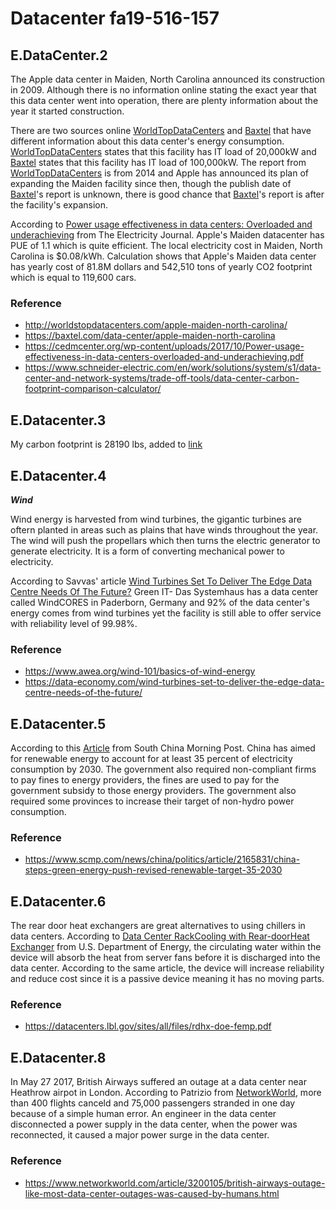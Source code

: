 # Datacenter fa19-516-157

## E.DataCenter.2

The Apple data center in Maiden, North Carolina announced its
construction in 2009. Although there is no information online stating
the exact year that this data center went into operation, there are
plenty information about the year it started construction.

There are two sources online
[WorldTopDataCenters](http://worldstopdatacenters.com/apple-maiden-north-carolina/)
and [Baxtel](https://baxtel.com/data-center/apple-maiden-north-carolina)
that have different information about this data center's energy
consumption.
[WorldTopDataCenters](http://worldstopdatacenters.com/apple-maiden-north-carolina/)
states that this facility has IT load of 20,000kW and
[Baxtel](https://baxtel.com/data-center/apple-maiden-north-carolina)
states that this facility has IT load of 100,000kW. The report from
[WorldTopDataCenters](http://worldstopdatacenters.com/apple-maiden-north-carolina/)
is from 2014 and Apple has announced its plan of expanding the Maiden
facility since then, though the publish date of 
[Baxtel](https://baxtel.com/data-center/apple-maiden-north-carolina)'s
report is unknown, there is good chance that
[Baxtel](https://baxtel.com/data-center/apple-maiden-north-carolina)'s
report is after the facility's expansion.

According to [Power usage effectiveness in data centers: Overloaded and
underachieving](https://cedmcenter.org/wp-content/uploads/2017/10/Power-usage-effectiveness-in-data-centers-overloaded-and-underachieving.pdf)
from The Electricity Journal. Apple's Maiden datacenter has PUE of 1.1
which is quite efficient. The local electricity cost in Maiden, North
Carolina is $0.08/kWh. Calculation shows that Apple's Maiden data center
has yearly cost of 81.8M dollars and 542,510 tons of yearly CO2
footprint which is equal to 119,600 cars.

### Reference

* <http://worldstopdatacenters.com/apple-maiden-north-carolina/>
* <https://baxtel.com/data-center/apple-maiden-north-carolina>
* <https://cedmcenter.org/wp-content/uploads/2017/10/Power-usage-effectiveness-in-data-centers-overloaded-and-underachieving.pdf>
* <https://www.schneider-electric.com/en/work/solutions/system/s1/data-center-and-network-systems/trade-off-tools/data-center-carbon-footprint-comparison-calculator/>

## E.Datacenter.3

My carbon footprint is 28190 lbs, added to
[link](https://docs.google.com/spreadsheets/d/1gh869zfjA4sVxL8-ga0af2_HLTTuOoD1IReuRSrbq4I/edit#gid=314181983)

## E.Datacenter.4

**_Wind_**

Wind energy is harvested from wind turbines, the gigantic turbines are
oftern planted in areas such as plains that have winds throughout the
year. The wind will push the propellars which then turns the electric
generator to generate electricity. It is a form of converting mechanical
power to electricity.

According to Savvas' article [Wind Turbines Set To Deliver The Edge Data
Centre Needs Of The
Future?](https://data-economy.com/wind-turbines-set-to-deliver-the-edge-data-centre-needs-of-the-future/)
Green IT- Das Systemhaus has a data center called WindCORES in
Paderborn, Germany and 92% of the data center's energy comes from wind
turbines yet the facility is still able to offer service with
reliability level of 99.98%.

### Reference

* <https://www.awea.org/wind-101/basics-of-wind-energy>
* <https://data-economy.com/wind-turbines-set-to-deliver-the-edge-data-centre-needs-of-the-future/>

## E.Datacenter.5

According to this
[Article](https://www.scmp.com/news/china/politics/article/2165831/china-steps-green-energy-push-revised-renewable-target-35-2030)
from South China Morning Post. China has aimed for renewable energy to
account for at least 35 percent of electricity consumption by 2030. The
government also required non-compliant firms to pay fines to energy
providers, the fines are used to pay for the government subsidy to those
energy providers. The government also required some provinces to
increase their target of non-hydro power consumption.

### Reference 

* <https://www.scmp.com/news/china/politics/article/2165831/china-steps-green-energy-push-revised-renewable-target-35-2030>

## E.Datacenter.6

The rear door heat exchangers are great alternatives to using chillers
in data centers. According to [Data Center RackCooling with
Rear-doorHeat
Exchanger](https://datacenters.lbl.gov/sites/all/files/rdhx-doe-femp.pdf)
from U.S. Department of Energy, the circulating water within the device
will absorb the heat from server fans before it is discharged into the
data center. According to the same article, the device will increase
reliability and reduce cost since it is a passive device meaning it has
no moving parts.

### Reference

* <https://datacenters.lbl.gov/sites/all/files/rdhx-doe-femp.pdf>

## E.Datacenter.8

In May 27 2017, British Airways suffered an outage at a data center near
Heathrow airpot in London. According to Patrizio from
[NetworkWorld](https://www.networkworld.com/article/3200105/british-airways-outage-like-most-data-center-outages-was-caused-by-humans.html),
more than 400 flights canceld and 75,000 passengers stranded in one day
because of a simple human error. An engineer in the data center
disconnected a power supply in the data center, when the power was
reconnected, it caused a major power surge in the data center.

### Reference

* <https://www.networkworld.com/article/3200105/british-airways-outage-like-most-data-center-outages-was-caused-by-humans.html>
